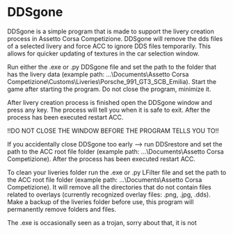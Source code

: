 # DDSgone

DDSgone is a simple program that is made to support the livery creation process in Assetto Corsa Competizione. DDSgone will remove the dds files of a selected livery and force ACC to ignore DDS files temporarily. This allows for quicker updating of textures in the car selection window.

Run either the .exe or .py DDSgone file and set the path to the folder that has the livery data (example path: ...\Documents\Assetto Corsa Competizione\Customs\Liveries\Porsche_991_GT3_SCB_Emilia). Start the game after starting the program. Do not close the program, minimize it.

After livery creation process is finished open the DDSgone window and press any key. The process will tell you when it is safe to exit. After the process has been executed restart ACC.

!!DO NOT CLOSE THE WINDOW BEFORE THE PROGRAM TELLS YOU TO!!

If you accidentally close DDSgone too early --> run DDSrestore and set the path to the ACC root file folder (example path: ...\Documents\Assetto Corsa Competizione). After the process has been executed restart ACC.

To clean your liveries folder run the .exe or .py LFilter file and set the path to the ACC root file folder (example path: ...\Documents\Assetto Corsa Competizione). It will remove all the directories that do not contain files related to overlays (currently recognized overlay files: .png, .jpg, .dds). Make a backup of the liveries folder before use, this program will permanently remove folders and files. 

The .exe is occasionally seen as a trojan, sorry about that, it is not